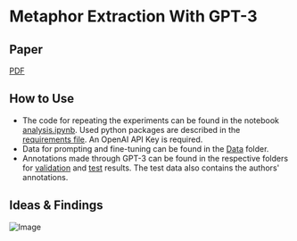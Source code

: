 # Metaphor Extraction With GPT-3

## Paper

[PDF](https://aclanthology.org/2023.acl-long.58/)
  
## How to Use

- The code for repeating the experiments can be found in the notebook [analysis.ipynb](https://github.com/lwachowiak/Metaphor-Extraction-With-GPT-3/blob/main/analysis.ipynb). Used python packages are described in the [requirements file](https://github.com/lwachowiak/Metaphor-Extraction-With-GPT-3/blob/main/requirements.txt). An OpenAI API Key is required. 
- Data for prompting and fine-tuning can be found in the [Data](https://github.com/lwachowiak/Metaphor-Extraction-With-GPT-3/tree/main/Data) folder. 
- Annotations made through GPT-3 can be found in the respective folders for [validation](https://github.com/lwachowiak/Metaphor-Extraction-With-GPT-3/tree/main/Validation%20Results/Source%20Completion) and [test](https://github.com/lwachowiak/Metaphor-Extraction-With-GPT-3/tree/main/Test%20Results/Source%20Completion/Few%20Shot) results. The test data also contains the authors' annotations.

## Ideas & Findings
![Image](Poster-ACL.png)

